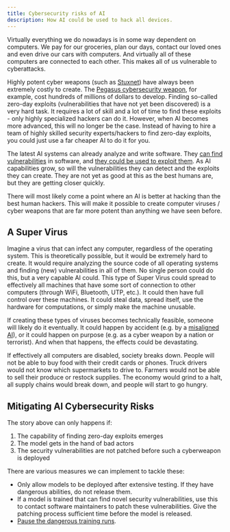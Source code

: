 ```yaml
---
title: Cybersecurity risks of AI
description: How AI could be used to hack all devices.
---
```


Virtually everything we do nowadays is in some way dependent on computers.
We pay for our groceries, plan our days, contact our loved ones and even drive our cars with computers.
And virtually all of these computers are connected to each other.
This makes all of us vulnerable to cyberattacks.

Highly potent cyber weapons (such as [Stuxnet](https://www.youtube.com/watch?v=nd1x0csO3hU)) have always been extremely costly to create.
The [Pegasus cybersecurity weapon](https://en.wikipedia.org/wiki/Pegasus_(spyware)), for example, cost hundreds of millions of dollars to develop.
Finding so-called zero-day exploits (vulnerabilities that have not yet been discovered) is a very hard task.
It requires a lot of skill and a lot of time to find these exploits - only highly specialized hackers can do it.
However, when AI becomes more advanced, this will no longer be the case.
Instead of having to hire a team of highly skilled security experts/hackers to find zero-day exploits, you could just use a far cheaper AI to do it for you.

The latest AI systems can already analyze and write software.
They [can find vulnerabilities](https://betterprogramming.pub/i-used-gpt-3-to-find-213-security-vulnerabilities-in-a-single-codebase-cc3870ba9411) in software, and [they could be used to exploit them](https://blog.checkpoint.com/2023/03/15/check-point-research-conducts-initial-security-analysis-of-chatgpt4-highlighting-potential-scenarios-for-accelerated-cybercrime/).
As AI capabilities grow, so will the vulnerabilities they can detect and the exploits they can create.
They are not yet as good at this as the best humans are, but they are getting closer quickly.

There will most likely come a point where an AI is better at hacking than the best human hackers.
This will make it possible to create computer viruses / cyber weapons that are far more potent than anything we have seen before.

## A Super Virus

Imagine a virus that can infect any computer, regardless of the operating system.
This is theoretically possible, but it would be extremely hard to create.
It would require analyzing the source code of all operating systems and finding (new) vulnerabilities in all of them.
No single person could do this, but a very capable AI could.
This type of Super Virus could spread to effectively all machines that have some sort of connection to other computers (through WiFi, Bluetooth, UTP, etc.).
It could then have full control over these machines.
It could steal data, spread itself, use the hardware for computations, or simply make the machine unusable.

If creating these types of viruses becomes technically feasible, someone will likely do it eventually.
It could happen by accident (e.g. by a [misaligned AI](/xrisk)), or it could happen on purpose (e.g. as a cyber weapon by a nation or terrorist).
And when that happens, the effects could be devastating.

If effectively all computers are disabled, society breaks down.
People will not be able to buy food with their credit cards or phones.
Truck drivers would not know which supermarkets to drive to.
Farmers would not be able to sell their produce or restock supplies.
The economy would grind to a halt, all supply chains would break down, and people will start to go hungry.

## Mitigating AI Cybersecurity Risks

The story above can only happens if:

1. The capability of finding zero-day exploits emerges
1. The model gets in the hand of bad actors
1. The security vulnerabilities are not patched before such a cyberweapon is deployed

There are various measures we can implement to tackle these:

- Only allow models to be deployed after extensive testing. If they have dangerous abilities, do not release them.
- If a model is trained that can find novel security vulnerabilities, use this to contact software maintainers to patch these vulnerabilities. Give the patching process sufficient time before the model is released.
- [Pause the dangerous training runs](/proposal).
